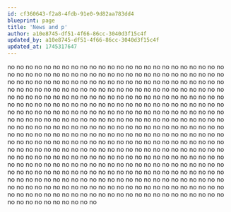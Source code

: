 ```yaml
---
id: cf360643-f2a8-4fdb-91e0-9d82aa783dd4
blueprint: page
title: 'News and p'
author: a10e8745-df51-4f66-86cc-3040d3f15c4f
updated_by: a10e8745-df51-4f66-86cc-3040d3f15c4f
updated_at: 1745317647
---
```

no no no no no no no no no no no no no no no no no no no no no no no no no no no no no no no no no no no no no no no no no no no no no no no no no no no no no no no no no no no no no no no no no no no no no no no no no no no no no no no no no no no no no no no no no no no no no no no no no no no no no no no no no no no no no no no no no no no no no no no no no no no no no no no no no no no no no no no no no no no no no no no no no no no no no no no no no no no no no no no no no no no no no no no no no no no no no no no no no no no no no no no no no no no no no no no no no no no no no no no no no no no no no no no no no no no no no no no no no no no no no no no no no no no no no no no no no no no no no no no no no no no no no no no no no no no no no no no no no no no no no no no no no no no no no no no no no no no no no no no no no no no no no no no no no no no no no no no no no no no no no no no no no no no no no no no no no no no no no no no no no no no no no no no no no no no no no no no no no no no no no no no no no no no no no no no no no no no no no no no no no no no no no no no no no no no no no no no no no no no no no no no no no no no no no no no no no no no no no no no no no no no no no no no no no no no no no no no no no no no no no no no no no no no no no no no no no no no no no no no no no no